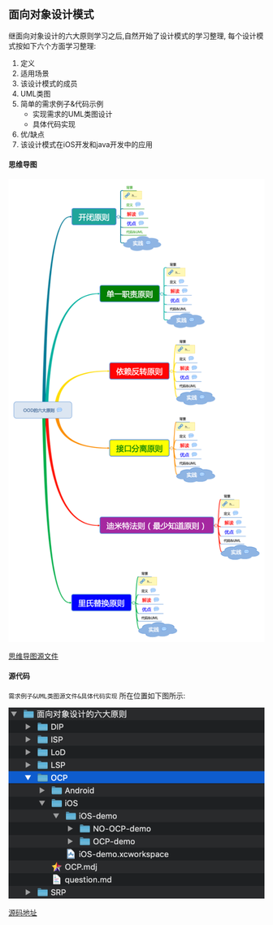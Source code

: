 ## 面向对象设计模式

继面向对象设计的六大原则学习之后,自然开始了设计模式的学习整理, 每个设计模式按如下六个方面学习整理:

1. 定义
2. 适用场景
3. 该设计模式的成员
4. UML类图
5. 简单的需求例子&代码示例
   - 实现需求的UML类图设计
   - 具体代码实现
6. 优/缺点
7. 该设计模式在iOS开发和java开发中的应用

#### 思维导图

![思维导图](https://github.com/BrooksWon/Blogs/blob/master/Object-oriented%20design%20pattern/%E9%9D%A2%E5%90%91%E5%AF%B9%E8%B1%A1%E8%AE%BE%E8%AE%A1%E7%9A%84%E5%85%AD%E5%A4%A7%E5%8E%9F%E5%88%99/OOD%E7%9A%84%E5%85%AD%E5%A4%A7%E5%8E%9F%E5%88%99.png)

[思维导图源文件](https://github.com/BrooksWon/Blogs/blob/master/Object-oriented%20design%20pattern/%E9%9D%A2%E5%90%91%E5%AF%B9%E8%B1%A1%E8%AE%BE%E8%AE%A1%E7%9A%84%E5%85%AD%E5%A4%A7%E5%8E%9F%E5%88%99/%E9%9D%A2%E5%90%91%E5%AF%B9%E8%B1%A1%E8%AE%BE%E8%AE%A1%E7%9A%84%E5%85%AD%E5%A4%A7%E5%8E%9F%E5%88%99.xmind)

#### 源代码

`需求例子&UML类图源文件&具体代码实现` 所在位置如下图所示:

![设计原则文件结构](https://github.com/BrooksWon/Blogs/blob/master/Object-oriented%20design%20pattern/%E9%9D%A2%E5%90%91%E5%AF%B9%E8%B1%A1%E8%AE%BE%E8%AE%A1%E7%9A%84%E5%85%AD%E5%A4%A7%E5%8E%9F%E5%88%99/%E8%AE%BE%E8%AE%A1%E5%8E%9F%E5%88%99%E6%96%87%E4%BB%B6%E7%BB%93%E6%9E%84.png)

[源码地址](https://github.com/BrooksWon/Blogs/tree/master/Object-oriented%20design%20pattern/%E9%9D%A2%E5%90%91%E5%AF%B9%E8%B1%A1%E8%AE%BE%E8%AE%A1%E7%9A%84%E5%85%AD%E5%A4%A7%E5%8E%9F%E5%88%99)

